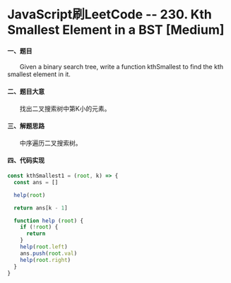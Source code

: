 # JavaScript刷LeetCode -- 230. Kth Smallest Element in a BST [Medium]

#### 一、题目

  &emsp;&emsp;Given a binary search tree, write a function kthSmallest to find the kth smallest element in it.

#### 二、题目大意

  &emsp;&emsp;找出二叉搜索树中第K小的元素。

#### 三、解题思路

  &emsp;&emsp;中序遍历二叉搜索树。

#### 四、代码实现

```JavaScript
const kthSmallest1 = (root, k) => {
  const ans = []

  help(root)

  return ans[k - 1]

  function help (root) {
    if (!root) {
      return 
    }
    help(root.left)
    ans.push(root.val)
    help(root.right)
  }
}
```
